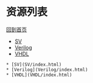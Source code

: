 
# 资源列表

[回到首页](https://charleechan.github.io/MyWiki)

* [SV](SV/index.html)
* [Verilog](Verilog/index.html)
* [VHDL](VHDL/index.html)


```mind:height=300,title=内容概要,color
* [SV](SV/index.html)
* [Verilog](Verilog/index.html)
* [VHDL](VHDL/index.html)
```
